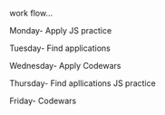 work flow...

Monday-
Apply
JS practice

Tuesday-
Find applications

Wednesday-
Apply
Codewars

Thursday-
Find apllications
JS practice

Friday-
Codewars

